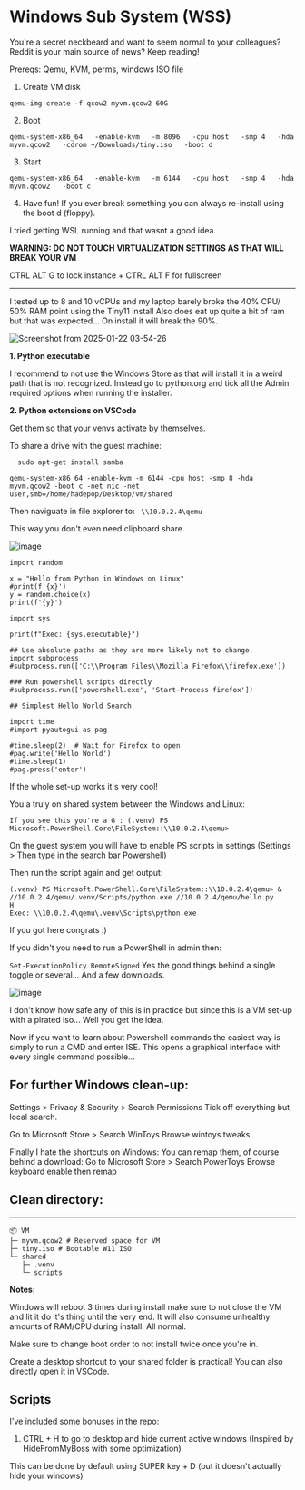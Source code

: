 # Windows Sub System (WSS) 

You're a secret neckbeard and want to seem normal to your colleagues? Reddit is your main source of news? 
Keep reading!

Prereqs: Qemu, KVM, perms, windows ISO file

1. Create VM disk
      
```qemu-img create -f qcow2 myvm.qcow2 60G```

2. Boot
      
```qemu-system-x86_64   -enable-kvm   -m 8096   -cpu host   -smp 4   -hda myvm.qcow2   -cdrom ~/Downloads/tiny.iso   -boot d``` 

3. Start

```qemu-system-x86_64   -enable-kvm   -m 6144   -cpu host   -smp 4   -hda myvm.qcow2   -boot c``` 

4. Have fun! If you ever break something you can always re-install using the boot d (floppy).

I tried getting WSL running and that wasnt a good idea. 

**WARNING: DO NOT TOUCH VIRTUALIZATION SETTINGS AS THAT WILL BREAK YOUR VM**

CTRL ALT G to lock instance + CTRL ALT F for fullscreen


----

I tested up to 8 and 10 vCPUs and my laptop barely broke the 40% CPU/ 50% RAM point using the Tiny11 install
Also does eat up quite a bit of ram but that was expected... On install it will break the 90%.

![Screenshot from 2025-01-22 03-54-26](https://github.com/user-attachments/assets/54353e1a-fde2-4465-abe5-6ec55060734e)

**1. Python executable**

I recommend to not use the Windows Store as that will install it in a weird path that is not recognized.
Instead go to python.org and tick all the Admin required options when running the installer.

**2. Python extensions on VSCode**

Get them so that your venvs activate by themselves.


To share a drive with the guest machine:

      sudo apt-get install samba

```qemu-system-x86_64 -enable-kvm -m 6144 -cpu host -smp 8 -hda myvm.qcow2 -boot c -net nic -net user,smb=/home/hadepop/Desktop/vm/shared``` 

Then naviguate in file explorer to: ```  \\10.0.2.4\qemu ``` 

This way you don't even need clipboard share.

![image](https://github.com/user-attachments/assets/c256c442-0cf6-48d6-b8c7-562038389b09)

```  
import random

x = "Hello from Python in Windows on Linux"
#print(f'{x}')
y = random.choice(x)
print(f'{y}')

import sys

print(f"Exec: {sys.executable}")

## Use absolute paths as they are more likely not to change. 
import subprocess
#subprocess.run(['C:\\Program Files\\Mozilla Firefox\\firefox.exe'])

### Run powershell scripts directly
#subprocess.run(['powershell.exe', 'Start-Process firefox'])

## Simplest Hello World Search

import time
#import pyautogui as pag

#time.sleep(2)  # Wait for Firefox to open
#pag.write('Hello World')
#time.sleep(1)
#pag.press('enter')

```

If the whole set-up works it's very cool! 

You a truly on shared system between the Windows and Linux:

``` 
If you see this you're a G : (.venv) PS Microsoft.PowerShell.Core\FileSystem::\\10.0.2.4\qemu> 
```

On the guest system you will have to enable PS scripts in settings (Settings > Then type in the search bar Powershell)

Then run the script again and get output:
```
(.venv) PS Microsoft.PowerShell.Core\FileSystem::\\10.0.2.4\qemu> & //10.0.2.4/qemu/.venv/Scripts/python.exe //10.0.2.4/qemu/hello.py       
H
Exec: \\10.0.2.4\qemu\.venv\Scripts\python.exe
```  

If you got here congrats :)

If you didn't you need to run a PowerShell in admin then:

```Set-ExecutionPolicy RemoteSigned``` 
Yes the good things behind a single toggle or several... And a few downloads. 

![image](https://github.com/user-attachments/assets/68dd3dfc-7f01-4f79-98e9-a34f3e26cc36)

I don't know how safe any of this is in practice but since this is a VM set-up with a pirated iso... Well you get the idea. 

Now if you want to learn about Powershell commands the easiest way is simply to run a CMD and enter ISE.
This opens a graphical interface with every single command possible...

## For further Windows clean-up:

Settings > Privacy & Security > Search Permissions
Tick off everything but local search. 

Go to Microsoft Store > Search WinToys
Browse wintoys tweaks 

Finally I hate the shortcuts on Windows: You can remap them, of course behind a download:
Go to Microsoft Store > Search PowerToys
Browse keyboard enable then remap

## Clean directory:
----

```
📦 VM
├─ myvm.qcow2 # Reserved space for VM
├─ tiny.iso # Bootable W11 ISO
└─ shared
   ├─ .venv
   └─ scripts
```

**Notes:**

Windows will reboot 3 times during install make sure to not close the VM and lit it do it's thing until the very end. It will also consume unhealthy amounts of RAM/CPU during install. All normal. 

Make sure to change boot order to not install twice once you're in. 

Create a desktop shortcut to your shared folder is practical! You can also directly open it in VSCode. 

Scripts
---


I've included some bonuses in the repo:
1. CTRL + H to go to desktop and hide current active windows (Inspired by HideFromMyBoss with some optimization)

This can be done by default using SUPER key + D (but it doesn't actually hide your windows) 



